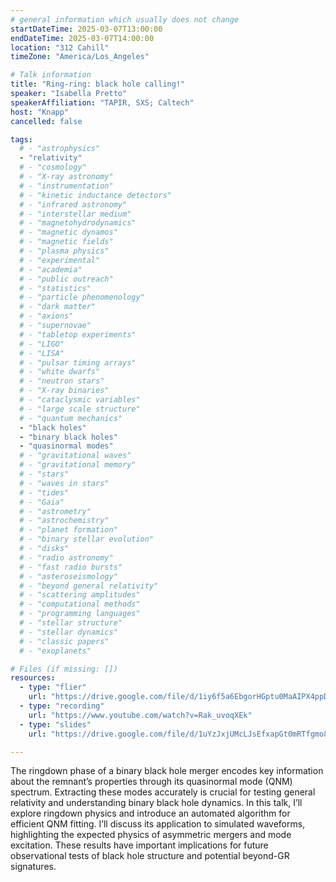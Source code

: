 ```yaml
---
# general information which usually does not change
startDateTime: 2025-03-07T13:00:00
endDateTime: 2025-03-07T14:00:00
location: "312 Cahill"
timeZone: "America/Los_Angeles"

# Talk information
title: "Ring-ring: black hole calling!"
speaker: "Isabella Pretto"
speakerAffiliation: "TAPIR, SXS; Caltech"
host: "Knapp"
cancelled: false

tags:
  # - "astrophysics"
  - "relativity"
  # - "cosmology"
  # - "X-ray astronomy"
  # - "instrumentation"
  # - "kinetic inductance detectors"
  # - "infrared astronomy"
  # - "interstellar medium"
  # - "magnetohydrodynamics"
  # - "magnetic dynamos"
  # - "magnetic fields"
  # - "plasma physics"
  # - "experimental"
  # - "academia"
  # - "public outreach"
  # - "statistics"
  # - "particle phenomenology"
  # - "dark matter"
  # - "axions"
  # - "supernovae"
  # - "tabletop experiments"
  # - "LIGO"
  # - "LISA"
  # - "pulsar timing arrays"
  # - "white dwarfs"
  # - "neutron stars"
  # - "X-ray binaries"
  # - "cataclysmic variables"
  # - "large scale structure"
  # - "quantum mechanics"
  - "black holes"
  - "binary black holes"
  - "quasinormal modes"
  # - "gravitational waves"
  # - "gravitational memory"
  # - "stars"
  # - "waves in stars"
  # - "tides"
  # - "Gaia"
  # - "astrometry"
  # - "astrochemistry"
  # - "planet formation"
  # - "binary stellar evolution"
  # - "disks"
  # - "radio astronomy"
  # - "fast radio bursts"
  # - "asteroseismology"
  # - "beyond general relativity"
  # - "scattering amplitudes"
  # - "computational methods"
  # - "programming languages"
  # - "stellar structure"
  # - "stellar dynamics"
  # - "classic papers"
  # - "exoplanets"

# Files (if missing: [])
resources:
  - type: "flier"
    url: "https://drive.google.com/file/d/1iy6f5a6EbgorHGptu0MaAIPX4ppDFcE1/view?usp=drive_link"
  - type: "recording"
    url: "https://www.youtube.com/watch?v=Rak_uvoqXEk"
  - type: "slides"
    url: "https://drive.google.com/file/d/1uYzJxjUMcLJsEfxapGt0mRTfgmo8c68q/view?usp=drive_link"

---
```


The ringdown phase of a binary black hole merger encodes key information about the remnant’s properties through its quasinormal mode (QNM) spectrum.
Extracting these modes accurately is crucial for testing general relativity and understanding binary black hole dynamics.
In this talk, I’ll explore ringdown physics and introduce an automated algorithm for efficient QNM fitting.
I’ll discuss its application to simulated waveforms, highlighting the expected physics of asymmetric mergers and mode excitation.
These results have important implications for future observational tests of black hole structure and potential beyond-GR signatures.

